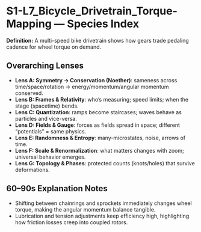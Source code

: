 # S1-L7_Bicycle_Drivetrain_Torque-Mapping — Species Index
**Definition:** A multi-speed bike drivetrain shows how gears trade pedaling cadence for wheel torque on demand.

## Overarching Lenses

- **Lens A: Symmetry -> Conservation (Noether)**: sameness across time/space/rotation → energy/momentum/angular momentum conserved.
- **Lens B: Frames & Relativity**: who’s measuring; speed limits; when the stage (spacetime) bends.
- **Lens C: Quantization**: ramps become staircases; waves behave as particles and vice-versa.
- **Lens D: Fields & Gauge**: forces as fields spread in space; different “potentials” = same physics.
- **Lens E: Randomness & Entropy**: many-microstates, noise, arrows of time.
- **Lens F: Scale & Renormalization**: what matters changes with zoom; universal behavior emerges.
- **Lens G: Topology & Phases**: protected counts (knots/holes) that survive deformations.

## 60–90s Explanation Notes
- Shifting between chainrings and sprockets immediately changes wheel torque, making the angular momentum balance tangible.
- Lubrication and tension adjustments keep efficiency high, highlighting how friction losses creep into coupled rotors.
